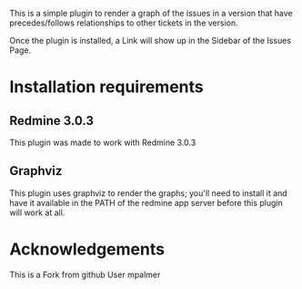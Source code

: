 This is a simple plugin to render a graph of the issues in a version that
have precedes/follows relationships to other tickets in the version.

Once the plugin is installed, a Link will show up in the Sidebar of the Issues Page.


# Installation requirements

## Redmine 3.0.3

This plugin was made to work with Redmine 3.0.3



## Graphviz

This plugin uses graphviz to render the graphs; you'll need to install it
and have it available in the PATH of the redmine app server before this
plugin will work at all.


# Acknowledgements

This is a Fork from github User mpalmer
